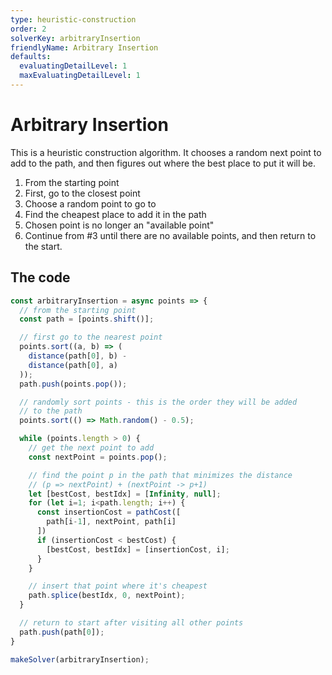 ```yaml
---
type: heuristic-construction
order: 2
solverKey: arbitraryInsertion
friendlyName: Arbitrary Insertion
defaults:
  evaluatingDetailLevel: 1
  maxEvaluatingDetailLevel: 1
---
```



# Arbitrary Insertion

This is a heuristic construction algorithm. It chooses a random next point to add to the path, and then figures out where the best place to put it will be.

  1. From the starting point
  2. First, go to the closest point
  3. Choose a random point to go to 
  4. Find the cheapest place to add it in the path
  4. Chosen point is no longer an "available point"
  5. Continue from #3 until there are no available points, and then return to the start.


## The code

```javascript
const arbitraryInsertion = async points => {
  // from the starting point
  const path = [points.shift()];

  // first go to the nearest point 
  points.sort((a, b) => (
    distance(path[0], b) -
    distance(path[0], a)
  ));
  path.push(points.pop());

  // randomly sort points - this is the order they will be added
  // to the path
  points.sort(() => Math.random() - 0.5);

  while (points.length > 0) {
    // get the next point to add
    const nextPoint = points.pop();

    // find the point p in the path that minimizes the distance
    // (p => nextPoint) + (nextPoint -> p+1)
    let [bestCost, bestIdx] = [Infinity, null];
    for (let i=1; i<path.length; i++) {
      const insertionCost = pathCost([
        path[i-1], nextPoint, path[i]
      ])
      if (insertionCost < bestCost) {
        [bestCost, bestIdx] = [insertionCost, i];
      }
    }

    // insert that point where it's cheapest
    path.splice(bestIdx, 0, nextPoint);
  }

  // return to start after visiting all other points
  path.push(path[0]);
}

makeSolver(arbitraryInsertion);
```
